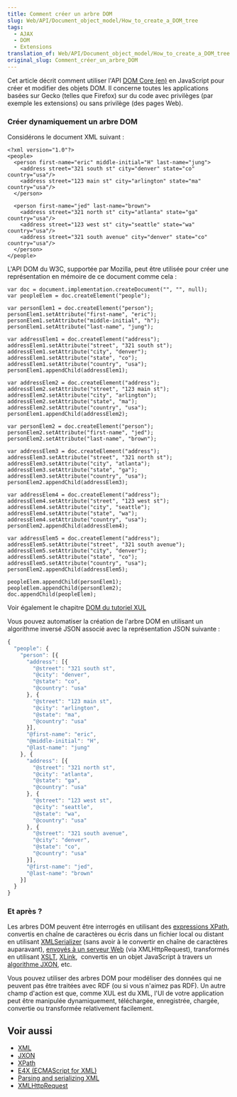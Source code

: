 ```yaml
---
title: Comment créer un arbre DOM
slug: Web/API/Document_object_model/How_to_create_a_DOM_tree
tags:
  - AJAX
  - DOM
  - Extensions
translation_of: Web/API/Document_object_model/How_to_create_a_DOM_tree
original_slug: Comment_créer_un_arbre_DOM
---
```

Cet article décrit comment utiliser l'API [DOM Core (en)](https://www.w3.org/TR/DOM-Level-3-Core/) en JavaScript pour créer et modifier des objets DOM. Il concerne toutes les applications basées sur Gecko (telles que Firefox) sur du code avec privilèges (par exemple les extensions) ou sans privilège (des pages Web).

### Créer dynamiquement un arbre DOM

Considérons le document XML suivant :

    <?xml version="1.0"?>
    <people>
      <person first-name="eric" middle-initial="H" last-name="jung">
        <address street="321 south st" city="denver" state="co" country="usa"/>
        <address street="123 main st" city="arlington" state="ma" country="usa"/>
      </person>

      <person first-name="jed" last-name="brown">
        <address street="321 north st" city="atlanta" state="ga" country="usa"/>
        <address street="123 west st" city="seattle" state="wa" country="usa"/>
        <address street="321 south avenue" city="denver" state="co" country="usa"/>
      </person>
    </people>

L'API DOM du W3C, supportée par Mozilla, peut être utilisée pour créer une représentation en mémoire de ce document comme cela :

    var doc = document.implementation.createDocument("", "", null);
    var peopleElem = doc.createElement("people");

    var personElem1 = doc.createElement("person");
    personElem1.setAttribute("first-name", "eric");
    personElem1.setAttribute("middle-initial", "h");
    personElem1.setAttribute("last-name", "jung");

    var addressElem1 = doc.createElement("address");
    addressElem1.setAttribute("street", "321 south st");
    addressElem1.setAttribute("city", "denver");
    addressElem1.setAttribute("state", "co");
    addressElem1.setAttribute("country", "usa");
    personElem1.appendChild(addressElem1);

    var addressElem2 = doc.createElement("address");
    addressElem2.setAttribute("street", "123 main st");
    addressElem2.setAttribute("city", "arlington");
    addressElem2.setAttribute("state", "ma");
    addressElem2.setAttribute("country", "usa");
    personElem1.appendChild(addressElem2);

    var personElem2 = doc.createElement("person");
    personElem2.setAttribute("first-name", "jed");
    personElem2.setAttribute("last-name", "brown");

    var addressElem3 = doc.createElement("address");
    addressElem3.setAttribute("street", "321 north st");
    addressElem3.setAttribute("city", "atlanta");
    addressElem3.setAttribute("state", "ga");
    addressElem3.setAttribute("country", "usa");
    personElem2.appendChild(addressElem3);

    var addressElem4 = doc.createElement("address");
    addressElem4.setAttribute("street", "123 west st");
    addressElem4.setAttribute("city", "seattle");
    addressElem4.setAttribute("state", "wa");
    addressElem4.setAttribute("country", "usa");
    personElem2.appendChild(addressElem4);

    var addressElem5 = doc.createElement("address");
    addressElem5.setAttribute("street", "321 south avenue");
    addressElem5.setAttribute("city", "denver");
    addressElem5.setAttribute("state", "co");
    addressElem5.setAttribute("country", "usa");
    personElem2.appendChild(addressElem5);

    peopleElem.appendChild(personElem1);
    peopleElem.appendChild(personElem2);
    doc.appendChild(peopleElem);

Voir également le chapitre [DOM du tutoriel XUL](/fr/docs/Mozilla/Tech/XUL/Tutoriel_XUL/Document_Object_Model)

Vous pouvez automatiser la création de l'arbre DOM en utilisant un algorithme inversé JSON associé avec la représentation JSON suivante :

```js
{
  "people": {
    "person": [{
      "address": [{
        "@street": "321 south st",
        "@city": "denver",
        "@state": "co",
        "@country": "usa"
      }, {
        "@street": "123 main st",
        "@city": "arlington",
        "@state": "ma",
        "@country": "usa"
      }],
      "@first-name": "eric",
      "@middle-initial": "H",
      "@last-name": "jung"
    }, {
      "address": [{
        "@street": "321 north st",
        "@city": "atlanta",
        "@state": "ga",
        "@country": "usa"
      }, {
        "@street": "123 west st",
        "@city": "seattle",
        "@state": "wa",
        "@country": "usa"
      }, {
        "@street": "321 south avenue",
        "@city": "denver",
        "@state": "co",
        "@country": "usa"
      }],
      "@first-name": "jed",
      "@last-name": "brown"
    }]
  }
}
```

### Et après ?

Les arbres DOM peuvent être interrogés en utilisant des [expressions XPath](/fr/docs/Introduction_%C3%A0_l'utilisation_de_XPath_avec_JavaScript), convertis en chaîne de caractères ou écris dans un fichier local ou distant en utilisant [XMLSerializer](/fr/docs/Web/Guide/Parsing_and_serializing_XML) (sans avoir à le convertir en chaîne de caractères auparavant), [envoyés à un serveur Web](/fr/docs/Web/API/XMLHttpRequest) (via XMLHttpRequest), transformés en utilisant [XSLT](/fr/docs/XSLT), [XLink](/fr/docs/Glossaire/XLink),  convertis en un objet JavaScript à travers un [algorithme JXON](/fr/docs/Archive/JXON), etc.

Vous pouvez utiliser des arbres DOM pour modéliser des données qui ne peuvent pas être traitées avec RDF (ou si vous n'aimez pas RDF). Un autre champ d'action est que, comme XUL est du XML, l'UI de votre application peut être manipulée dynamiquement, téléchargée, enregistrée, chargée, convertie ou transformée relativement facilement.

## Voir aussi

- [XML](/fr/docs/Glossaire/XML)
- [JXON](/fr/docs/Archive/JXON)
- [XPath](/fr/docs/XPath)
- [E4X (ECMAScript for XML)](/fr/docs/E4X)
- [Parsing and serializing XML](/fr/docs/Web/Guide/Parsing_and_serializing_XML)
- [XMLHttpRequest](/fr/docs/Web/API/XMLHttpRequest)
